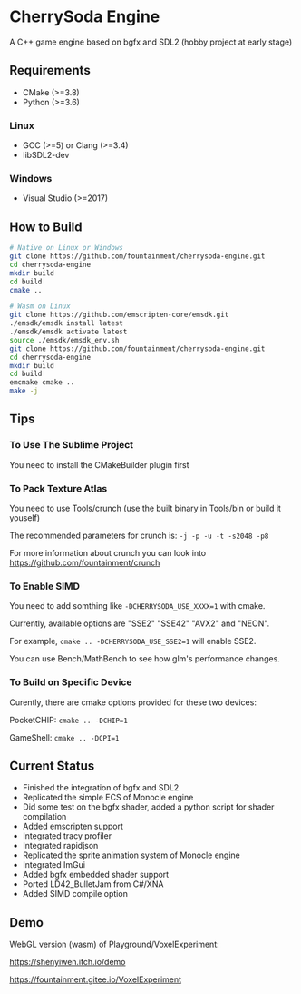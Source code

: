 # CherrySoda Engine

A C++ game engine based on bgfx and SDL2 (hobby project at early stage)

## Requirements

- CMake (>=3.8)
- Python (>=3.6)

### Linux
- GCC (>=5) or Clang (>=3.4)
- libSDL2-dev

### Windows
- Visual Studio (>=2017)

## How to Build

```sh
# Native on Linux or Windows
git clone https://github.com/fountainment/cherrysoda-engine.git
cd cherrysoda-engine
mkdir build
cd build
cmake ..
```

```sh
# Wasm on Linux
git clone https://github.com/emscripten-core/emsdk.git
./emsdk/emsdk install latest
./emsdk/emsdk activate latest
source ./emsdk/emsdk_env.sh
git clone https://github.com/fountainment/cherrysoda-engine.git
cd cherrysoda-engine
mkdir build
cd build
emcmake cmake ..
make -j
```

## Tips

### To Use The Sublime Project

You need to install the CMakeBuilder plugin first

### To Pack Texture Atlas

You need to use Tools/crunch (use the built binary in Tools/bin or build it youself)

The recommended parameters for crunch is: ```-j -p -u -t -s2048 -p8```

For more information about crunch you can look into https://github.com/fountainment/crunch

### To Enable SIMD

You need to add somthing like ```-DCHERRYSODA_USE_XXXX=1``` with cmake.

Currently, available options are "SSE2" "SSE42" "AVX2" and "NEON".

For example, ```cmake .. -DCHERRYSODA_USE_SSE2=1``` will enable SSE2.

You can use Bench/MathBench to see how glm's performance changes.

### To Build on Specific Device

Curently, there are cmake options provided for these two devices:

PocketCHIP: ```cmake .. -DCHIP=1```

GameShell: ```cmake .. -DCPI=1```

## Current Status

- Finished the integration of bgfx and SDL2
- Replicated the simple ECS of Monocle engine
- Did some test on the bgfx shader, added a python script for shader compilation
- Added emscripten support
- Integrated tracy profiler
- Integrated rapidjson
- Replicated the sprite animation system of Monocle engine
- Integrated ImGui
- Added bgfx embedded shader support
- Ported LD42_BulletJam from C#/XNA
- Added SIMD compile option

## Demo

WebGL version (wasm) of Playground/VoxelExperiment:

https://shenyiwen.itch.io/demo

https://fountainment.gitee.io/VoxelExperiment
